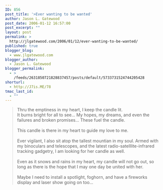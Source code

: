 ```yaml
---
ID: 856
post_title: '>Ever wanting to be wanted'
author: Jason L. Gatewood
post_date: 2006-01-12 16:57:00
post_excerpt: ""
layout: post
permalink: >
  http://jlgatewood.com/2006/01/12/ever-wanting-to-be-wanted/
published: true
blogger_blog:
  - www.jlgatewood.com
blogger_author:
  - Jason L. Gatewood
blogger_permalink:
  - >
    /feeds/2631850721828837457/posts/default/5733731524744205428
shorturl:
  - http://J7is.ME/78
tmac_last_id:
  - ""
---
```

><div xmlns="http://www.w3.org/1999/xhtml">Thru the emptiness in my heart, I keep the candle lit.<br />It burns bright for all to see... My hopes, my dreams, and even the failures and broken promises... These fuel the candle. <br /><br />This candle is there in my heart to guide my love to me. <br /><br />Ever vigilant, I also sit atop the tallest mountian in my soul. Armed with my binoculars and telescopes, and the latest radio-satelllite-infrared tracking gadgetry, I am looking for her candle as well. <br /><br />Even as it snows and rains in my heart, my candle will not go out, so long as there is the hope that I may one day be united with her. <br /><br />Maybe I need to install a spotlight, foghorn, and have a fireworks display and laser show going on too...</div>